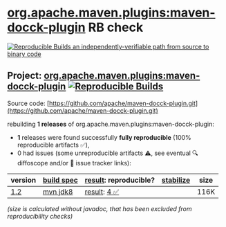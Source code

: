 [org.apache.maven.plugins:maven-docck-plugin](https://central.sonatype.com/artifact/org.apache.maven.plugins/maven-docck-plugin/versions) RB check
=======

[![Reproducible Builds](https://reproducible-builds.org/images/logos/rb.svg) an independently-verifiable path from source to binary code](https://reproducible-builds.org/)

## Project: [org.apache.maven.plugins:maven-docck-plugin](https://central.sonatype.com/artifact/org.apache.maven.plugins/maven-docck-plugin/versions) [![Reproducible Builds](https://img.shields.io/endpoint?url=https://raw.githubusercontent.com/jvm-repo-rebuild/reproducible-central/master/content/org/apache/maven/plugins/maven-docck-plugin/badge.json)](https://github.com/jvm-repo-rebuild/reproducible-central/blob/master/content/org/apache/maven/plugins/maven-docck-plugin/README.md)

Source code: [https://github.com/apache/maven-docck-plugin.git](https://github.com/apache/maven-docck-plugin.git)

rebuilding **1 releases** of org.apache.maven.plugins:maven-docck-plugin:
- **1** releases were found successfully **fully reproducible** (100% reproducible artifacts :white_check_mark:),
- 0 had issues (some unreproducible artifacts :warning:, see eventual :mag: diffoscope and/or :memo: issue tracker links):

| version | [build spec](/BUILDSPEC.md) | [result](https://reproducible-builds.org/docs/jvm/): reproducible? | [stabilize](https://github.com/google/oss-rebuild/blob/main/cmd/stabilize/README.md) | size |
| -- | --------- | ------ | ------ | -- |
| [1.2](https://central.sonatype.com/artifact/org.apache.maven.plugins/maven-docck-plugin/1.2/pom) | [mvn jdk8](maven-docck-plugin-1.2.buildspec) | [result](maven-docck-plugin-1.2.buildinfo): [4 :white_check_mark: ](maven-docck-plugin-1.2.buildcompare) | | 116K |

<i>(size is calculated without javadoc, that has been excluded from reproducibility checks)</i>
